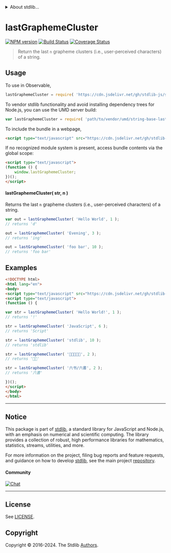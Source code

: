 <!--

@license Apache-2.0

Copyright (c) 2024 The Stdlib Authors.

Licensed under the Apache License, Version 2.0 (the "License");
you may not use this file except in compliance with the License.
You may obtain a copy of the License at

   http://www.apache.org/licenses/LICENSE-2.0

Unless required by applicable law or agreed to in writing, software
distributed under the License is distributed on an "AS IS" BASIS,
WITHOUT WARRANTIES OR CONDITIONS OF ANY KIND, either express or implied.
See the License for the specific language governing permissions and
limitations under the License.

-->


<details>
  <summary>
    About stdlib...
  </summary>
  <p>We believe in a future in which the web is a preferred environment for numerical computation. To help realize this future, we've built stdlib. stdlib is a standard library, with an emphasis on numerical and scientific computation, written in JavaScript (and C) for execution in browsers and in Node.js.</p>
  <p>The library is fully decomposable, being architected in such a way that you can swap out and mix and match APIs and functionality to cater to your exact preferences and use cases.</p>
  <p>When you use stdlib, you can be absolutely certain that you are using the most thorough, rigorous, well-written, studied, documented, tested, measured, and high-quality code out there.</p>
  <p>To join us in bringing numerical computing to the web, get started by checking us out on <a href="https://github.com/stdlib-js/stdlib">GitHub</a>, and please consider <a href="https://opencollective.com/stdlib">financially supporting stdlib</a>. We greatly appreciate your continued support!</p>
</details>

# lastGraphemeCluster

[![NPM version][npm-image]][npm-url] [![Build Status][test-image]][test-url] [![Coverage Status][coverage-image]][coverage-url] <!-- [![dependencies][dependencies-image]][dependencies-url] -->

> Return the last `n` grapheme clusters (i.e., user-perceived characters) of a string.



<section class="usage">

## Usage

To use in Observable,

```javascript
lastGraphemeCluster = require( 'https://cdn.jsdelivr.net/gh/stdlib-js/string-base-last-grapheme-cluster@umd/browser.js' )
```

To vendor stdlib functionality and avoid installing dependency trees for Node.js, you can use the UMD server build:

```javascript
var lastGraphemeCluster = require( 'path/to/vendor/umd/string-base-last-grapheme-cluster/index.js' )
```

To include the bundle in a webpage,

```html
<script type="text/javascript" src="https://cdn.jsdelivr.net/gh/stdlib-js/string-base-last-grapheme-cluster@umd/browser.js"></script>
```

If no recognized module system is present, access bundle contents via the global scope:

```html
<script type="text/javascript">
(function () {
    window.lastGraphemeCluster;
})();
</script>
```

#### lastGraphemeCluster( str, n )

Returns the last `n` grapheme clusters (i.e., user-perceived characters) of a string.

```javascript
var out = lastGraphemeCluster( 'Hello World', 1 );
// returns 'd'

out = lastGraphemeCluster( 'Evening', 3 );
// returns 'ing'

out = lastGraphemeCluster( 'foo bar', 10 );
// returns 'foo bar'
```

</section>

<!-- /.usage -->

<section class="examples">

## Examples

<!-- eslint no-undef: "error" -->

```html
<!DOCTYPE html>
<html lang="en">
<body>
<script type="text/javascript" src="https://cdn.jsdelivr.net/gh/stdlib-js/string-base-last-grapheme-cluster@umd/browser.js"></script>
<script type="text/javascript">
(function () {

var str = lastGraphemeCluster( 'Hello World!', 1 );
// returns '!'

str = lastGraphemeCluster( 'JavaScript', 6 );
// returns 'Script'

str = lastGraphemeCluster( 'stdlib', 10 );
// returns 'stdlib'

str = lastGraphemeCluster( '🐶🐮🐷🐰🐸', 2 );
// returns '🐰🐸'

str = lastGraphemeCluster( '六书/六書', 2 );
// returns '六書'

})();
</script>
</body>
</html>
```

</section>

<!-- /.examples -->

<!-- Section for related `stdlib` packages. Do not manually edit this section, as it is automatically populated. -->

<section class="related">

</section>

<!-- /.related -->

<!-- Section for all links. Make sure to keep an empty line after the `section` element and another before the `/section` close. -->


<section class="main-repo" >

* * *

## Notice

This package is part of [stdlib][stdlib], a standard library for JavaScript and Node.js, with an emphasis on numerical and scientific computing. The library provides a collection of robust, high performance libraries for mathematics, statistics, streams, utilities, and more.

For more information on the project, filing bug reports and feature requests, and guidance on how to develop [stdlib][stdlib], see the main project [repository][stdlib].

#### Community

[![Chat][chat-image]][chat-url]

---

## License

See [LICENSE][stdlib-license].


## Copyright

Copyright &copy; 2016-2024. The Stdlib [Authors][stdlib-authors].

</section>

<!-- /.stdlib -->

<!-- Section for all links. Make sure to keep an empty line after the `section` element and another before the `/section` close. -->

<section class="links">

[npm-image]: http://img.shields.io/npm/v/@stdlib/string-base-last-grapheme-cluster.svg
[npm-url]: https://npmjs.org/package/@stdlib/string-base-last-grapheme-cluster

[test-image]: https://github.com/stdlib-js/string-base-last-grapheme-cluster/actions/workflows/test.yml/badge.svg?branch=v0.1.0
[test-url]: https://github.com/stdlib-js/string-base-last-grapheme-cluster/actions/workflows/test.yml?query=branch:v0.1.0

[coverage-image]: https://img.shields.io/codecov/c/github/stdlib-js/string-base-last-grapheme-cluster/main.svg
[coverage-url]: https://codecov.io/github/stdlib-js/string-base-last-grapheme-cluster?branch=main

<!--

[dependencies-image]: https://img.shields.io/david/stdlib-js/string-base-last-grapheme-cluster.svg
[dependencies-url]: https://david-dm.org/stdlib-js/string-base-last-grapheme-cluster/main

-->

[chat-image]: https://img.shields.io/gitter/room/stdlib-js/stdlib.svg
[chat-url]: https://app.gitter.im/#/room/#stdlib-js_stdlib:gitter.im

[stdlib]: https://github.com/stdlib-js/stdlib

[stdlib-authors]: https://github.com/stdlib-js/stdlib/graphs/contributors

[umd]: https://github.com/umdjs/umd
[es-module]: https://developer.mozilla.org/en-US/docs/Web/JavaScript/Guide/Modules

[deno-url]: https://github.com/stdlib-js/string-base-last-grapheme-cluster/tree/deno
[deno-readme]: https://github.com/stdlib-js/string-base-last-grapheme-cluster/blob/deno/README.md
[umd-url]: https://github.com/stdlib-js/string-base-last-grapheme-cluster/tree/umd
[umd-readme]: https://github.com/stdlib-js/string-base-last-grapheme-cluster/blob/umd/README.md
[esm-url]: https://github.com/stdlib-js/string-base-last-grapheme-cluster/tree/esm
[esm-readme]: https://github.com/stdlib-js/string-base-last-grapheme-cluster/blob/esm/README.md
[branches-url]: https://github.com/stdlib-js/string-base-last-grapheme-cluster/blob/main/branches.md

[stdlib-license]: https://raw.githubusercontent.com/stdlib-js/string-base-last-grapheme-cluster/main/LICENSE

</section>

<!-- /.links -->
